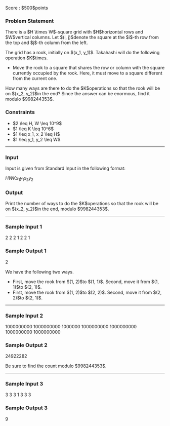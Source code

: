
<div>

<span>

<span>

<p>
Score : $500$points
</p>

<div>

<section>

### **Problem Statement**

<p>
There is a $H \times W$-square grid with $H$horizontal rows and $W$vertical columns. Let $(i, j)$denote the square at the $i$-th row from the top and $j$-th column from the left.  
</p>

<p>
The grid has a rook, initially on $(x_1, y_1)$. Takahashi will do the following operation $K$times.
</p>

<ul>

<li>
Move the rook to a square that shares the row or column with the square currently occupied by the rook. Here, it must move to a square different from the current one.
</li>

</ul>

<p>
How many ways are there to do the $K$operations so that the rook will be on $(x_2, y_2)$in the end? Since the answer can be enormous, find it modulo $998244353$.
</p>

</section>

</div>

<div>

<section>

### **Constraints**

<ul>

<li>
$2 \leq H, W \leq 10^9$
</li>

<li>
$1 \leq K \leq 10^6$
</li>

<li>
$1 \leq x_1, x_2 \leq H$
</li>

<li>
$1 \leq y_1, y_2 \leq W$
</li>

</ul>

</section>

</div>

---

<div>

<div>

<section>

### **Input**

<p>
Input is given from Standard Input in the following format:
</p>

<div>

$H$$W$$K$$x_1$$y_1$$x_2$$y_2$
</div>

</section>

</div>

<div>

<section>

### **Output**

<p>
Print the number of ways to do the $K$operations so that the rook will be on $(x_2, y_2)$in the end, modulo $998244353$.
</p>

</section>

</div>

</div>

---

<div>

<section>

### **Sample Input 1**

<div>

2 2 2
1 2 2 1

</div>

</section>

</div>

<div>

<section>

### **Sample Output 1**

<div>

2

</div>

<p>
We have the following two ways.
</p>

<ul>

<li>
First, move the rook from $(1, 2)$to $(1, 1)$. Second, move it from $(1, 1)$to $(2, 1)$.
</li>

<li>
First, move the rook from $(1, 2)$to $(2, 2)$. Second, move it from $(2, 2)$to $(2, 1)$.
</li>

</ul>

</section>

</div>

---

<div>

<section>

### **Sample Input 2**

<div>

1000000000 1000000000 1000000
1000000000 1000000000 1000000000 1000000000

</div>

</section>

</div>

<div>

<section>

### **Sample Output 2**

<div>

24922282

</div>

<p>
Be sure to find the count modulo $998244353$.
</p>

</section>

</div>

---

<div>

<section>

### **Sample Input 3**

<div>

3 3 3
1 3 3 3

</div>

</section>

</div>

<div>

<section>

### **Sample Output 3**

<div>

9

</div>

</section>

</div>

</span>

</span>

</div>
